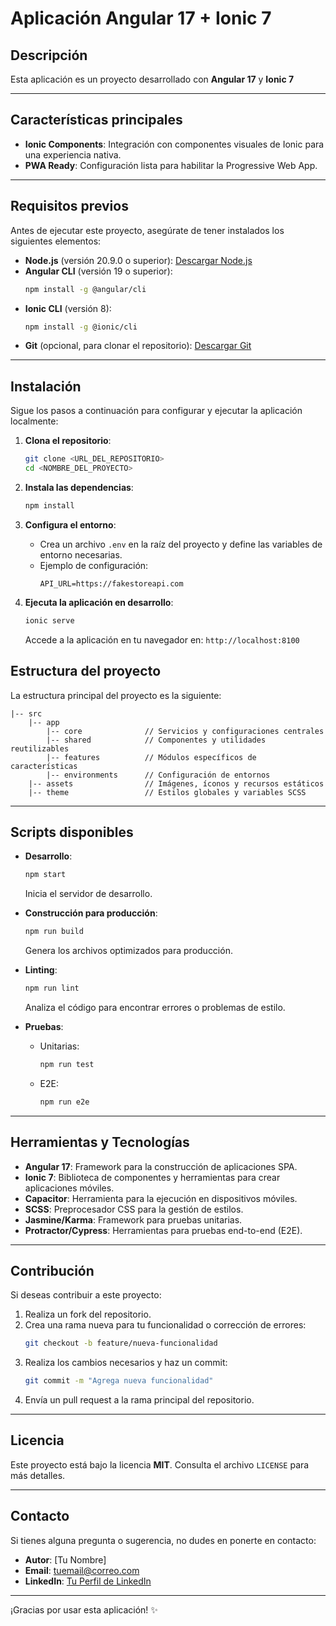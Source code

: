 # Aplicación Angular 17 + Ionic 7

## Descripción

Esta aplicación es un proyecto desarrollado con **Angular 17** y **Ionic 7**

---

## Características principales

- **Ionic Components**: Integración con componentes visuales de Ionic para una experiencia nativa.
- **PWA Ready**: Configuración lista para habilitar la Progressive Web App.

---

## Requisitos previos

Antes de ejecutar este proyecto, asegúrate de tener instalados los siguientes elementos:

- **Node.js** (versión 20.9.0 o superior): [Descargar Node.js](https://nodejs.org/)
- **Angular CLI** (versión 19 o superior):
  ```bash
  npm install -g @angular/cli
  ```
- **Ionic CLI** (versión 8):
  ```bash
  npm install -g @ionic/cli
  ```
- **Git** (opcional, para clonar el repositorio): [Descargar Git](https://git-scm.com/)

---

## Instalación

Sigue los pasos a continuación para configurar y ejecutar la aplicación localmente:

1. **Clona el repositorio**:

   ```bash
   git clone <URL_DEL_REPOSITORIO>
   cd <NOMBRE_DEL_PROYECTO>
   ```

2. **Instala las dependencias**:

   ```bash
   npm install
   ```

3. **Configura el entorno**:

   - Crea un archivo `.env` en la raíz del proyecto y define las variables de entorno necesarias.
   - Ejemplo de configuración:
     ```env
     API_URL=https://fakestoreapi.com
     ```

4. **Ejecuta la aplicación en desarrollo**:

   ```bash
   ionic serve
   ```

   Accede a la aplicación en tu navegador en: `http://localhost:8100`


## Estructura del proyecto

La estructura principal del proyecto es la siguiente:

```
|-- src
    |-- app
        |-- core              // Servicios y configuraciones centrales
        |-- shared            // Componentes y utilidades reutilizables
        |-- features          // Módulos específicos de características
        |-- environments      // Configuración de entornos
    |-- assets                // Imágenes, íconos y recursos estáticos
    |-- theme                 // Estilos globales y variables SCSS
```

---

## Scripts disponibles

- **Desarrollo**:

  ```bash
  npm start
  ```

  Inicia el servidor de desarrollo.

- **Construcción para producción**:

  ```bash
  npm run build
  ```

  Genera los archivos optimizados para producción.

- **Linting**:

  ```bash
  npm run lint
  ```

  Analiza el código para encontrar errores o problemas de estilo.

- **Pruebas**:

  - Unitarias:
    ```bash
    npm run test
    ```
  - E2E:
    ```bash
    npm run e2e
    ```

---

## Herramientas y Tecnologías

- **Angular 17**: Framework para la construcción de aplicaciones SPA.
- **Ionic 7**: Biblioteca de componentes y herramientas para crear aplicaciones móviles.
- **Capacitor**: Herramienta para la ejecución en dispositivos móviles.
- **SCSS**: Preprocesador CSS para la gestión de estilos.
- **Jasmine/Karma**: Framework para pruebas unitarias.
- **Protractor/Cypress**: Herramientas para pruebas end-to-end (E2E).

---

## Contribución

Si deseas contribuir a este proyecto:

1. Realiza un fork del repositorio.
2. Crea una rama nueva para tu funcionalidad o corrección de errores:
   ```bash
   git checkout -b feature/nueva-funcionalidad
   ```
3. Realiza los cambios necesarios y haz un commit:
   ```bash
   git commit -m "Agrega nueva funcionalidad"
   ```
4. Envía un pull request a la rama principal del repositorio.

---

## Licencia

Este proyecto está bajo la licencia **MIT**. Consulta el archivo `LICENSE` para más detalles.

---

## Contacto

Si tienes alguna pregunta o sugerencia, no dudes en ponerte en contacto:

- **Autor**: [Tu Nombre]
- **Email**: [tuemail@correo.com](mailto\:tuemail@correo.com)
- **LinkedIn**: [Tu Perfil de LinkedIn](https://linkedin.com/in/tuperfil)

---

¡Gracias por usar esta aplicación! ✨

